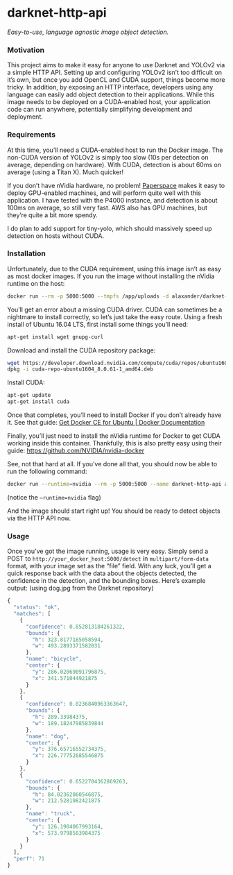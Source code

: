 # darknet-http-api
*Easy-to-use, language agnostic image object detection.*

### Motivation
This project aims to make it easy for anyone to use Darknet and YOLOv2 via a simple HTTP API. Setting up and configuring YOLOv2 isn’t too difficult on it’s own, but once you add OpenCL and CUDA support, things become more tricky. In addition, by exposing an HTTP interface, developers using any language can easily add object detection to their applications. While this image needs to be deployed on a CUDA-enabled host, your application code can run anywhere, potentially simplifying development and deployment.

### Requirements
At this time, you’ll need a CUDA-enabled host to run the Docker image. The non-CUDA version of YOLOv2 is simply too slow (10s per detection on average, depending on hardware). With CUDA, detection is about 60ms on average (using a Titan X). Much quicker!

If you don’t have nVidia hardware, no problem! [Paperspace](https://www.paperspace.com) makes it easy to deploy GPU-enabled machines, and will perform quite well with this application. I have tested with the P4000 instance, and detection is about 100ms on average, so still very fast. AWS also has GPU machines, but they’re quite a bit more spendy.

I do plan to add support for tiny-yolo, which should massively speed up detection on hosts without CUDA.

### Installation
Unfortunately, due to the CUDA requirement, using this image isn’t as easy as most docker images. If you run the image without installing the nVidia runtime on the host:

```bash
docker run --rm -p 5000:5000 --tmpfs /app/uploads -d alaxander/darknet-http-api
```

You’ll get an error about a missing CUDA driver. CUDA can sometimes be a nightmare to install correctly, so let’s just take the easy route. Using a fresh install of Ubuntu 16.04 LTS, first install some things you’ll need:

```bash
apt-get install wget gnupg-curl
```

Download and install the CUDA repository package:

```bash
wget https://developer.download.nvidia.com/compute/cuda/repos/ubuntu1604/x86_64/cuda-repo-ubuntu1604_8.0.61-1_amd64.deb
dpkg -i cuda-repo-ubuntu1604_8.0.61-1_amd64.deb
```

Install CUDA:
```bash
apt-get update
apt-get install cuda
```

Once that completes, you’ll need to install Docker if you don’t already have it. See that guide:
[Get Docker CE for Ubuntu | Docker Documentation](https://docs.docker.com/install/linux/docker-ce/ubuntu/)

Finally, you’ll just need to install the nVidia runtime for Docker to get CUDA working inside this container. Thankfully, this is also pretty easy using their guide:
https://github.com/NVIDIA/nvidia-docker

See, not that hard at all. If you’ve done all that, you should now be able to run the following command:
```bash
docker run --runtime=nvidia --rm -p 5000:5000 --name darknet-http-api alaxander/darknet-http-api
```
(notice the `—runtime=nvidia` flag)

And the image should start right up! You should be ready to detect objects via the HTTP API now.

### Usage
Once you’ve got the image running, usage is very easy. Simply send a POST to `http://your_docker_host:5000/detect` in `multipart/form-data` format, with your image set as the “file” field. With any luck, you’ll get a quick response back with the data about the objects detected, the confidence in the detection, and the bounding boxes. Here’s example output: (using dog.jpg from the Darknet repository)

```javascript
{
  "status": "ok",
  "matches": [
    {
      "confidence": 0.852813184261322,
      "bounds": {
        "h": 323.8177185058594,
        "w": 493.2893371582031
      },
      "name": "bicycle",
      "center": {
        "y": 286.02069091796875,
        "x": 341.571044921875
      }
    },
    {
      "confidence": 0.8236840963363647,
      "bounds": {
        "h": 289.33984375,
        "w": 189.18247985839844
      },
      "name": "dog",
      "center": {
        "y": 376.65716552734375,
        "x": 226.77752685546875
      }
    },
    {
      "confidence": 0.6522704362869263,
      "bounds": {
        "h": 84.02362060546875,
        "w": 212.5281982421875
      },
      "name": "truck",
      "center": {
        "y": 126.1904067993164,
        "x": 573.9798583984375
      }
    }
  ],
  "perf": 71
}
```
